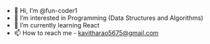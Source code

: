 - 👋 Hi, I’m @fun-coder1
- 👀 I’m interested in Programming (Data Structures and Algorithms) 
- 🌱 I’m currently learning React
- 📫 How to reach me - kavitharao5675@gmail.com

<!---
fun-coder1/fun-coder1 is a ✨ special ✨ repository because its `README.md` (this file) appears on your GitHub profile.
You can click the Preview link to take a look at your changes.
--->
